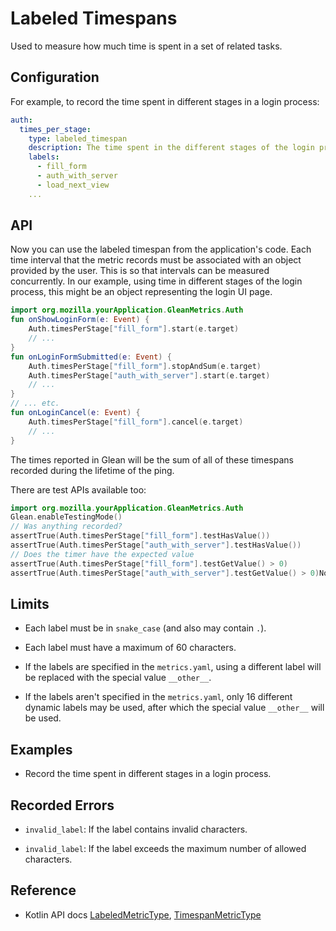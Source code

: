 # Labeled Timespans 

Used to measure how much time is spent in a set of related tasks.

## Configuration

For example, to record the time spent in different stages in a login process:

```YAML
auth:
  times_per_stage:
    type: labeled_timespan
    description: The time spent in the different stages of the login process.
    labels:
      - fill_form
      - auth_with_server
      - load_next_view
    ...
```

## API

Now you can use the labeled timespan from the application's code. 
Each time interval that the metric records must be associated with an object provided by the user. 
This is so that intervals can be measured concurrently. 
In our example, using time in different stages of the login process, this might be an object representing the login UI page.

```Kotlin
import org.mozilla.yourApplication.GleanMetrics.Auth
fun onShowLoginForm(e: Event) {
    Auth.timesPerStage["fill_form"].start(e.target)
    // ...
}
fun onLoginFormSubmitted(e: Event) {
    Auth.timesPerStage["fill_form"].stopAndSum(e.target)
    Auth.timesPerStage["auth_with_server"].start(e.target)
    // ...
}
// ... etc.
fun onLoginCancel(e: Event) {
    Auth.timesPerStage["fill_form"].cancel(e.target)
    // ...
}
```

The times reported in Glean will be the sum of all of these timespans recorded during the lifetime of the ping.

There are test APIs available too:

```Kotlin
import org.mozilla.yourApplication.GleanMetrics.Auth
Glean.enableTestingMode()
// Was anything recorded?
assertTrue(Auth.timesPerStage["fill_form"].testHasValue())
assertTrue(Auth.timesPerStage["auth_with_server"].testHasValue())
// Does the timer have the expected value
assertTrue(Auth.timesPerStage["fill_form"].testGetValue() > 0)
assertTrue(Auth.timesPerStage["auth_with_server"].testGetValue() > 0)Now you can use the labeled counter from the application's code:
```

## Limits

* Each label must be in `snake_case` (and also may contain `.`).

* Each label must have a maximum of 60 characters.

* If the labels are specified in the `metrics.yaml`, using a different label will be replaced with the special value `__other__`.

* If the labels aren't specified in the `metrics.yaml`, only 16 different dynamic labels may be used, after which the special value `__other__` will be used.

## Examples

* Record the time spent in different stages in a login process.

## Recorded Errors

* `invalid_label`: If the label contains invalid characters.

* `invalid_label`: If the label exceeds the maximum number of allowed characters.

## Reference

* Kotlin API docs [LabeledMetricType](../../../javadoc/glean/mozilla.telemetry.glean.private/-labeled-metric-type/index.html), [TimespanMetricType](../../../javadoc/glean/mozilla.telemetry.glean.private/-timespan-metric-type/index.html)
